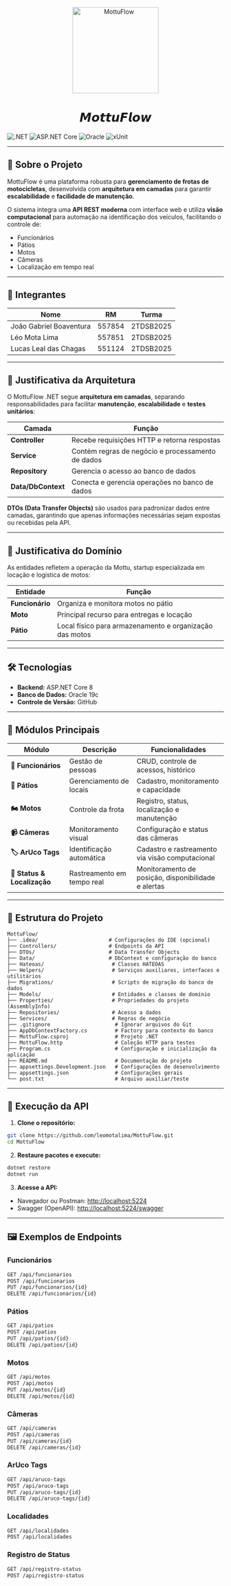<div align="center">
  <img src="https://github.com/leomotalima/MottuFlow/raw/main/Assets/logo.png" alt="MottuFlow" width="200"/>
  <h1>𝙈𝙤𝙩𝙩𝙪𝙁𝙡𝙤𝙬</h1>
</div>

![.NET](https://img.shields.io/badge/.NET-8-blue.svg)
![ASP.NET Core](https://img.shields.io/badge/ASP.NET%20Core-8.0-green.svg)
![Oracle](https://img.shields.io/badge/Oracle-19c-red.svg)
![xUnit](https://img.shields.io/badge/xUnit-2.5-orange.svg)

---

## 🚀 Sobre o Projeto

MottuFlow é uma plataforma robusta para **gerenciamento de frotas de motocicletas**, desenvolvida com **arquitetura em camadas** para garantir **escalabilidade** e **facilidade de manutenção**.

O sistema integra uma **API REST moderna** com interface web e utiliza **visão computacional** para automação na identificação dos veículos, facilitando o controle de:

* Funcionários
* Pátios
* Motos
* Câmeras
* Localização em tempo real

---

## 👥 Integrantes

| Nome                    | RM     | Turma     |
| ----------------------- | ------ | --------- |
| João Gabriel Boaventura | 557854 | 2TDSB2025 |
| Léo Mota Lima           | 557851 | 2TDSB2025 |
| Lucas Leal das Chagas   | 551124 | 2TDSB2025 |

---

## 📌 Justificativa da Arquitetura

O MottuFlow .NET segue **arquitetura em camadas**, separando responsabilidades para facilitar **manutenção**, **escalabilidade** e **testes unitários**:

| Camada             | Função                                            |
| ------------------ | ------------------------------------------------- |
| **Controller**     | Recebe requisições HTTP e retorna respostas       |
| **Service**        | Contém regras de negócio e processamento de dados |
| **Repository**     | Gerencia o acesso ao banco de dados               |
| **Data/DbContext** | Conecta e gerencia operações no banco de dados    |

**DTOs (Data Transfer Objects)** são usados para padronizar dados entre camadas, garantindo que apenas informações necessárias sejam expostas ou recebidas pela API.

---

## 📌 Justificativa do Domínio

As entidades refletem a operação da Mottu, startup especializada em locação e logística de motos:

| Entidade        | Função                                                  |
| --------------- | ------------------------------------------------------- |
| **Funcionário** | Organiza e monitora motos no pátio                      |
| **Moto**        | Principal recurso para entregas e locação               |
| **Pátio**       | Local físico para armazenamento e organização das motos |

---

## 🛠 Tecnologias

* **Backend:** ASP.NET Core 8
* **Banco de Dados:** Oracle 19c
* **Controle de Versão:** GitHub

---

## 🏢 Módulos Principais

| Módulo                      | Descrição                  | Funcionalidades                                     |
| --------------------------- | -------------------------- | --------------------------------------------------- |
| **👥 Funcionários**         | Gestão de pessoas          | CRUD, controle de acessos, histórico                |
| **🏪 Pátios**               | Gerenciamento de locais    | Cadastro, monitoramento e capacidade                |
| **🏍️ Motos**               | Controle da frota          | Registro, status, localização e manutenção          |
| **📹 Câmeras**              | Monitoramento visual       | Configuração e status das câmeras                   |
| **🏷️ ArUco Tags**          | Identificação automática   | Cadastro e rastreamento via visão computacional     |
| **📍 Status & Localização** | Rastreamento em tempo real | Monitoramento de posição, disponibilidade e alertas |

---

## 📂 Estrutura do Projeto

```
MottuFlow/
├── .idea/                       # Configurações do IDE (opcional)
├── Controllers/                 # Endpoints da API
├── DTOs/                        # Data Transfer Objects
├── Data/                        # DbContext e configuração do banco
├── Hateoas/                      # Classes HATEOAS
├── Helpers/                      # Serviços auxiliares, interfaces e utilitários
├── Migrations/                   # Scripts de migração do banco de dados
├── Models/                       # Entidades e classes de domínio
├── Properties/                   # Propriedades do projeto (AssemblyInfo)
├── Repositories/                 # Acesso a dados
├── Services/                     # Regras de negócio
├── .gitignore                     # Ignorar arquivos do Git
├── AppDbContextFactory.cs         # Factory para contexto do banco
├── MottuFlow.csproj               # Projeto .NET
├── MottuFlow.http                 # Coleção HTTP para testes
├── Program.cs                     # Configuração e inicialização da aplicação
├── README.md                      # Documentação do projeto
├── appsettings.Development.json   # Configurações de desenvolvimento
├── appsettings.json               # Configurações gerais
└── post.txt                       # Arquivo auxiliar/teste
```

---

## 🚀 Execução da API

1. **Clone o repositório:**

```bash
git clone https://github.com/leomotalima/MottuFlow.git
cd MottuFlow
```

2. **Restaure pacotes e execute:**

```bash
dotnet restore
dotnet run
```

3. **Acesse a API:**

* Navegador ou Postman: [http://localhost:5224](http://localhost:5224)
* Swagger (OpenAPI): [http://localhost:5224/swagger](http://localhost:5224/swagger)

---

## 🖼 Exemplos de Endpoints

### Funcionários

```bash
GET /api/funcionarios
POST /api/funcionarios
PUT /api/funcionarios/{id}
DELETE /api/funcionarios/{id}
```

### Pátios

```bash
GET /api/patios
POST /api/patios
PUT /api/patios/{id}
DELETE /api/patios/{id}
```

### Motos

```bash
GET /api/motos
POST /api/motos
PUT /api/motos/{id}
DELETE /api/motos/{id}
```

### Câmeras

```bash
GET /api/cameras
POST /api/cameras
PUT /api/cameras/{id}
DELETE /api/cameras/{id}
```

### ArUco Tags

```bash
GET /api/aruco-tags
POST /api/aruco-tags
PUT /api/aruco-tags/{id}
DELETE /api/aruco-tags/{id}
```

### Localidades

```bash
GET /api/localidades
POST /api/localidades
```

### Registro de Status

```bash
GET /api/registro-status
POST /api/registro-status
```
